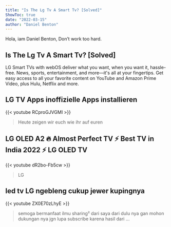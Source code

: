 ```yaml
---
title: "Is The Lg Tv A Smart Tv? [Solved]"
ShowToc: true 
date: "2022-03-15"
author: "Daniel Benton" 
---
```


Hola, iam Daniel Benton, Don’t work too hard.
## Is The Lg Tv A Smart Tv? [Solved]
 LG Smart TVs with webOS deliver what you want, when you want it, hassle-free. News, sports, entertainment, and more—it's all at your fingertips. Get easy access to all your favorite content on YouTube and Amazon Prime Video, plus Hulu, Netflix and more.

## LG TV Apps inoffizielle Apps installieren
{{< youtube RCproGJVGMI >}}
>Heute zeigen wir euch wie ihr auf euren 

## LG OLED A2 🔥 Almost Perfect TV ⚡ Best TV in India 2022 ⚡ LG OLED TV
{{< youtube dR2bo-Fb5cw >}}
>LG

## led tv LG ngebleng cukup jewer kupingnya
{{< youtube ZX0E70zLhyE >}}
>semoga bermanfaat ilmu sharing² dari saya dari dulu nya gan mohon dukungan nya jgn lupa subscribe karena hasil dari ...

